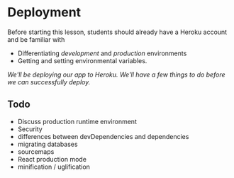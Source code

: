 # Deployment

Before starting this lesson, students should already have a Heroku account and be familiar with 
  - Differentiating _development_ and _production_ environments
  - Getting and setting environmental variables.


_We'll be deploying our app to Heroku. We'll have a few things to do before we can successfully deploy._

## Todo
  - Discuss production runtime environment
  - Security
  - differences between devDependencies and dependencies
  - migrating databases
  - sourcemaps
  - React production mode
  - minification / uglification 

